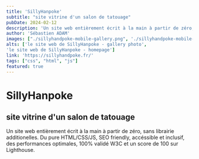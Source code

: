 ```yaml
---
title: 'SillyHanpoke'
subtitle: "site vitrine d'un salon de tatouage"
pubDate: 2024-02-12
description: 'Un site web entièrement écrit à la main à partir de zéro, sans librairie additionelles. Du pure HTML/CSS/JS, SEO friendly, accéssible et inclusif, des performances optimales, 100% validé W3C et un score de 100 sur Lighthouse.'
author: 'Sébastien ADAM'
images: ["./sillyhandpoke-mobile-gallery.png", './sillyhandpoke-mobile-homepage.png']
alts: ['le site web de SillyHanpoke - gallery photo', 
'le site web de SillyHanpoke - homepage']
link: 'https://sillyhandpoke.fr/'
tags: ["css", "html", "js"]
featured: true
---
```


# SillyHanpoke

## site vitrine d'un salon de tatouage

Un site web entièrement écrit à la main à partir de zéro, sans librairie additionelles. Du pure HTML/CSS/JS, SEO friendly, accéssible et inclusif, des performances optimales, 100% validé W3C et un score de 100 sur Lighthouse.
